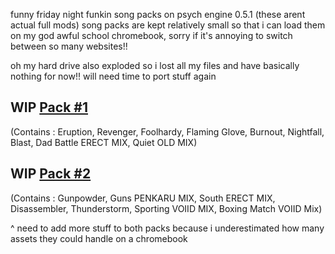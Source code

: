 funny friday night funkin song packs on psych engine 0.5.1 (these arent actual full mods)
song packs are kept relatively small so that i can load them on my god awful school chromebook, sorry if it's annoying to switch between so many websites!!

oh my hard drive also exploded so i lost all my files and have basically nothing for now!! will need time to port stuff again

WIP [Pack #1](https://whiskinator.github.io/Pack_1/)
-
(Contains : Eruption, Revenger, Foolhardy, Flaming Glove, Burnout, Nightfall, Blast, Dad Battle ERECT MIX, Quiet OLD MIX)

WIP [Pack #2](https://whiskinator.github.io/Pack_2/)
-
(Contains : Gunpowder, Guns PENKARU MIX, South ERECT MIX, Disassembler, Thunderstorm, Sporting VOIID MIX, Boxing Match VOIID Mix)

^ need to add more stuff to both packs because i underestimated how many assets they could handle on a chromebook

